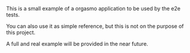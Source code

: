 This is a small example of a orgasmo application to be used by the e2e tests.

You can also use it as simple reference, but this is not on the purpose of this project.

A full and real example will be provided in the near future.
